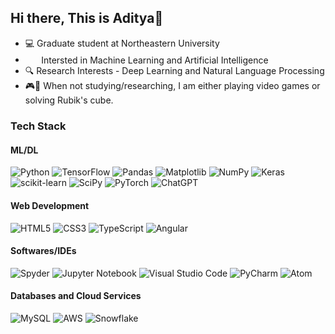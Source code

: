 ## Hi there, This is Aditya👋

- 💻 Graduate student at Northeastern University
- <img src='https://user-images.githubusercontent.com/98472023/216708835-3b574474-514b-4ca2-9631-c2e3cb5d1084.png' width=17.5 height=17.5>&nbsp; Intersted in Machine Learning and Artificial Intelligence
- 🔍 Research Interests - Deep Learning and Natural Language Processing 
- 🎮🎵  When not studying/researching, I am either playing video games or solving Rubik's cube.

### Tech Stack
#### ML/DL
![Python](https://img.shields.io/badge/python-3670A0?style=for-the-badge&logo=python&logoColor=ffdd54)
![TensorFlow](https://img.shields.io/badge/TensorFlow-%23FF6F00.svg?style=for-the-badge&logo=TensorFlow&logoColor=white)
![Pandas](https://img.shields.io/badge/pandas-%23150458.svg?style=for-the-badge&logo=pandas&logoColor=white)
![Matplotlib](https://img.shields.io/badge/Matplotlib-%23ffffff.svg?style=for-the-badge&logo=Matplotlib&logoColor=black)
![NumPy](https://img.shields.io/badge/numpy-%23013243.svg?style=for-the-badge&logo=numpy&logoColor=white)
![Keras](https://img.shields.io/badge/Keras-%23D00000.svg?style=for-the-badge&logo=Keras&logoColor=white)
![scikit-learn](https://img.shields.io/badge/scikit--learn-%23F7931E.svg?style=for-the-badge&logo=scikit-learn&logoColor=white)
![SciPy](https://img.shields.io/badge/SciPy-%230C55A5.svg?style=for-the-badge&logo=scipy&logoColor=%white)
![PyTorch](https://img.shields.io/badge/PyTorch-%23EE4C2C.svg?style=for-the-badge&logo=PyTorch&logoColor=white)
![ChatGPT](https://img.shields.io/badge/Openai_Gym-74aa9c?style=for-the-badge&logo=openai&logoColor=white)

#### Web Development 
![HTML5](https://img.shields.io/badge/html5-%23E34F26.svg?style=for-the-badge&logo=html5&logoColor=white)
![CSS3](https://img.shields.io/badge/css3-%231572B6.svg?style=for-the-badge&logo=css3&logoColor=white)
![TypeScript](https://img.shields.io/badge/typescript-%23007ACC.svg?style=for-the-badge&logo=typescript&logoColor=white)
![Angular](https://img.shields.io/badge/angular-%23DD0031.svg?style=for-the-badge&logo=angular&logoColor=white)

#### Softwares/IDEs
![Spyder](https://img.shields.io/badge/Spyder-838485?style=for-the-badge&logo=spyder%20ide&logoColor=maroon)
![Jupyter Notebook](https://img.shields.io/badge/jupyter-%23FA0F00.svg?style=for-the-badge&logo=jupyter&logoColor=white)
![Visual Studio Code](https://img.shields.io/badge/Visual%20Studio%20Code-0078d7.svg?style=for-the-badge&logo=visual-studio-code&logoColor=white)
![PyCharm](https://img.shields.io/badge/pycharm-143?style=for-the-badge&logo=pycharm&logoColor=black&color=black&labelColor=green)
![Atom](https://img.shields.io/badge/Atom-%2366595C.svg?style=for-the-badge&logo=atom&logoColor=white)

#### Databases and Cloud Services
![MySQL](https://img.shields.io/badge/mysql-%2300f.svg?style=for-the-badge&logo=mysql&logoColor=white)
![AWS](https://img.shields.io/badge/AWS-%23FF9900.svg?style=for-the-badge&logo=amazon-aws&logoColor=white)
![Snowflake](https://img.shields.io/badge/Snowflake-52b5f7?style=for-the-badge)
